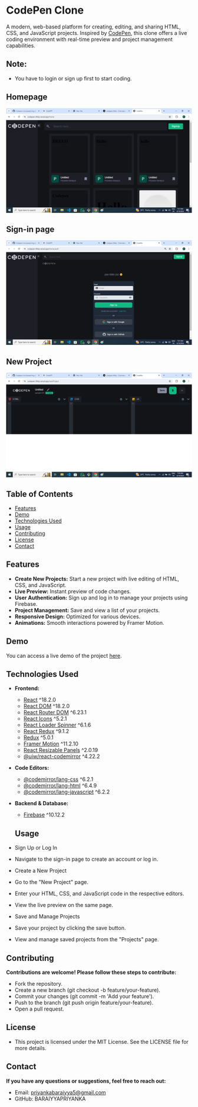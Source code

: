 # CodePen Clone

A modern, web-based platform for creating, editing, and sharing HTML, CSS, and JavaScript projects. Inspired by [CodePen](https://codepen.io), this clone offers a live coding environment with real-time preview and project management capabilities.

## Note:
- You have to login or sign up first to start coding.

## Homepage
![Project Preview](https://github.com/BARAIYYAPRIYANKA/Codepen-/blob/main/src/assets/img/home.png) <!-- Replace with an actual screenshot -->

## Sign-in page
![Project Preview](https://github.com/BARAIYYAPRIYANKA/Codepen-/blob/main/src/assets/img/sign-in.png)


## New Project

![Project Preview](https://github.com/BARAIYYAPRIYANKA/Codepen-/blob/main/src/assets/img/start-coding.png)

## Table of Contents

- [Features](#features)
- [Demo](#demo)
- [Technologies Used](#technologies-used)
- [Usage](#usage)
- [Contributing](#contributing)
- [License](#license)
- [Contact](#contact)

## Features

- **Create New Projects:** Start a new project with live editing of HTML, CSS, and JavaScript.
- **Live Preview:** Instant preview of code changes.
- **User Authentication:** Sign up and log in to manage your projects using Firebase.
- **Project Management:** Save and view a list of your projects.
- **Responsive Design:** Optimized for various devices.
- **Animations:** Smooth interactions powered by Framer Motion.

## Demo

You can access a live demo of the project [here](https://codepen-clone-7fde5.web.app).

## Technologies Used

- **Frontend:**
  - [React](https://reactjs.org/) ^18.2.0
  - [React DOM](https://reactjs.org/docs/react-dom.html) ^18.2.0
  - [React Router DOM](https://reactrouter.com/) ^6.23.1
  - [React Icons](https://react-icons.github.io/react-icons/) ^5.2.1
  - [React Loader Spinner](https://mhnpd.github.io/react-loader-spinner/) ^6.1.6
  - [React Redux](https://react-redux.js.org/) ^9.1.2
  - [Redux](https://redux.js.org/) ^5.0.1
  - [Framer Motion](https://www.framer.com/motion/) ^11.2.10
  - [React Resizable Panels](https://www.npmjs.com/package/react-resizable-panels) ^2.0.19
  - [@uiw/react-codemirror](https://uiwjs.github.io/react-codemirror/) ^4.22.2
- **Code Editors:**
  - [@codemirror/lang-css](https://codemirror.net/) ^6.2.1
  - [@codemirror/lang-html](https://codemirror.net/) ^6.4.9
  - [@codemirror/lang-javascript](https://codemirror.net/) ^6.2.2
- **Backend & Database:**
  - [Firebase](https://firebase.google.com/) ^10.12.2
 
  ## Usage
 - Sign Up or Log In
 - Navigate to the sign-in page to create an account or log in.
 - Create a New Project
 - Go to the "New Project" page.
 - Enter your HTML, CSS, and JavaScript code in the respective editors.
 - View the live preview on the same page.
 - Save and Manage Projects
 - Save your project by clicking the save button.
 - View and manage saved projects from the "Projects" page.

## Contributing
**Contributions are welcome! Please follow these steps to contribute:**

- Fork the repository.
- Create a new branch (git checkout -b feature/your-feature).
- Commit your changes (git commit -m 'Add your feature').
- Push to the branch (git push origin feature/your-feature).
- Open a pull request.

## License
- This project is licensed under the MIT License. See the LICENSE file for more details.

## Contact
**If you have any questions or suggestions, feel free to reach out:**

- Email: priyankabaraiyya5@gmail.com
- GitHub: BARAIYYAPRIYANKA 
